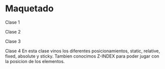 # Maquetado


Clase 1

Clase 2

Clase 3

Clase 4
 En esta clase vinos los diferentes posicionamientos, static, relative, fixed, absolute y sticky. Tambien conocimos Z-INDEX para poder jugar con la posicion de los elementos.